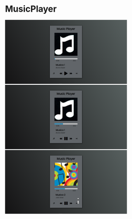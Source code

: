 # MusicPlayer

<img style="width: 400px;" src="imagens/print1.png" alt="Music Player">
<img style="width: 400px;" src="imagens/print2.png" alt="Music Player">
<img style="width: 400px;" src="imagens/print3.png" alt="Music Player">
